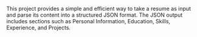 This project provides a simple and efficient way to take a resume as input and parse its content into a structured JSON format. The JSON output includes sections such as Personal Information, Education, Skills, Experience, and Projects.
